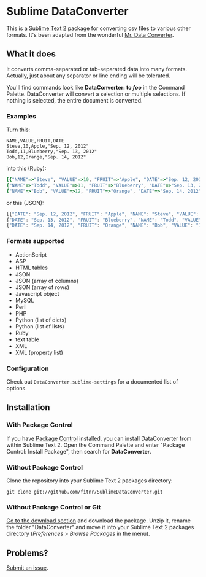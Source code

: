 # Sublime DataConverter

This is a [Sublime Text 2](http://www.sublimetext.com/) package for converting csv files to various other formats. It's been adapted from the wonderful [Mr. Data Converter](http://shancarter.com/data_converter/).

## What it does
It converts comma-separated or tab-separated data into many formats. Actually, just about any separator or line ending will be tolerated.

You'll find commands look like __DataConverter: to *foo*__ in the Command Palette. DataConverter will convert a selection or multiple selections. If nothing is selected, the entire document is converted.

### Examples

Turn this:

    NAME,VALUE,FRUIT,DATE
    Steve,10,Apple,"Sep. 12, 2012"
    Todd,11,Blueberry,"Sep. 13, 2012"
    Bob,12,Orange,"Sep. 14, 2012"

into this (Ruby):

```ruby
[{"NAME"=>"Steve", "VALUE"=>10, "FRUIT"=>"Apple", "DATE"=>"Sep. 12, 2012"},
{"NAME"=>"Todd", "VALUE"=>11, "FRUIT"=>"Blueberry", "DATE"=>"Sep. 13, 2012"},
{"NAME"=>"Bob", "VALUE"=>12, "FRUIT"=>"Orange", "DATE"=>"Sep. 14, 2012"}];
```

or this (JSON):

```javascript
[{"DATE": "Sep. 12, 2012", "FRUIT": "Apple", "NAME": "Steve", "VALUE": "10"},
{"DATE": "Sep. 13, 2012", "FRUIT": "Blueberry", "NAME": "Todd", "VALUE": "11"},
{"DATE": "Sep. 14, 2012", "FRUIT": "Orange", "NAME": "Bob", "VALUE": "12"}]
```

### Formats supported

* ActionScript
* ASP
* HTML tables
* JSON
* JSON (array of columns)
* JSON (array of rows)
* Javascript object
* MySQL
* Perl
* PHP
* Python (list of dicts)
* Python (list of lists)
* Ruby
* text table
* XML
* XML (property list)

### Configuration
Check out `DataConverter.sublime-settings` for a documented list of options.

## Installation

### With Package Control
If you have [Package Control](http://github.com/wbond/sublime_package_control) installed, you can install DataConverter from within Sublime Text 2. Open the Command Palette and enter "Package Control: Install Package", then search for __DataConverter__.

### Without Package Control
Clone the repository into your Sublime Text 2 packages directory:

    git clone git://github.com/fitnr/SublimeDataConverter.git

### Without Package Control or Git
[Go to the download section](http://github.com/fitnr/SublimeDataConverter/downloads) and download the package. Unzip it, rename the folder "DataConverter" and move it into your Sublime Text 2 packages directory (*Preferences > Browse Packages* in the menu).

## Problems?

[Submit an issue](https://github.com/fitnr/SublimeDataConverter/issues).

